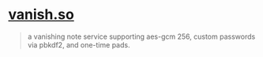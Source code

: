 # [vanish.so](https://vanish.so)

> a vanishing note service supporting aes-gcm 256, custom passwords via pbkdf2, and one-time pads.
